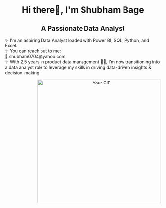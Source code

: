 <div align="center">

# Hi there👋, I'm Shubham Bage

## A Passionate Data Analyst

<!-- Description -->
<p align="left">
✨ I'm an aspiring Data Analyst loaded with Power BI, SQL, Python, and Excel.
<br>
✨ You can reach out to me:
<br>
📧 shubham0704@yahoo.com
<br>
✨ With 2.5 years in product data management 👨‍💻, I’m now transitioning into a data analyst role to leverage my skills in driving data-driven insights & decision-making.
</p>

<!-- Large GIF on the right -->
<img src="path/to/your/Data.gif" alt="Your GIF" width="400px" align="right">

</div>
